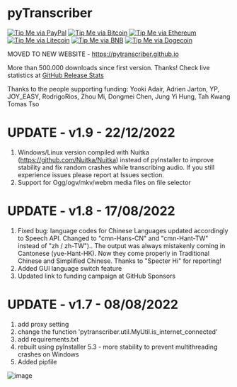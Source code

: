 # pyTranscriber

[![Tip Me via PayPal](https://img.shields.io/badge/PayPal-tip%20me-1462ab.svg?logo=paypal)](https://www.paypal.com/cgi-bin/webscr?cmd=_donations&business=YHB854YHPJCU8&item_name=Donation+pyTranscriber&currency_code=BRL)
[![Tip Me via Bitcoin](https://img.shields.io/badge/Bitcoin-tip%20me-f7931a.svg?logo=bitcoin)](https://github.com/raryelcostasouza/pyTranscriber/raw/master/doc/btc.png)
[![Tip Me via Ethereum](https://img.shields.io/badge/Ethereum-tip%20me-1462ab.svg?logo=ethereum)](https://github.com/raryelcostasouza/pyTranscriber/raw/master/doc/eth.png)
[![Tip Me via Litecoin](https://img.shields.io/badge/Litecoin-tip%20me-f7931a.svg?logo=litecoin)](https://github.com/raryelcostasouza/pyTranscriber/raw/master/doc/ltc.png)
[![Tip Me via BNB](https://img.shields.io/badge/BNB-tip%20me-1462ab.svg?logo=binance)](https://github.com/raryelcostasouza/pyTranscriber/raw/master/doc/bnb.png)
[![Tip Me via Dogecoin](https://img.shields.io/badge/Dogecoin-tip%20me-f7931a.svg?logo=dogecoin)](https://github.com/raryelcostasouza/pyTranscriber/raw/master/doc/doge.png)

MOVED TO NEW WEBSITE - <a href="https://pytranscriber.github.io">https://pytranscriber.github.io</a>

More than 500.000 downloads since first version. Thanks!
Check live statistics at <a href="https://somsubhra.github.io/github-release-stats/?username=raryelcostasouza&repository=pyTranscriber&page=1&per_page=30">GitHub Release Stats</a>

Thanks to the people supporting funding:
Yooki Adair, Adrien Jarton, YP, JOY_EASY, RodrigoRios, Zhou Mi, Dongmei Chen, Jung Yi Hung, Tah Kwang Tomas Tso

# UPDATE - v1.9 - 22/12/2022
1. Windows/Linux version compiled with Nuitka (https://github.com/Nuitka/Nuitka) instead of pyInstaller to improve stability and fix random crashes while transcribing audio. If you still experience issues please report at Issues section.
2. Support for Ogg/ogv/mkv/webm media files on file selector

# UPDATE - v1.8 - 17/08/2022
1. Fixed bug: language codes for Chinese Languages updated accordingly to Speech API. Changed to "cmn-Hans-CN" and "cmn-Hant-TW" instead of "zh / zh-TW").. The output was always mistakenly coming in Cantonese (yue-Hant-HK). Now they come properly in Traditional Chinese and Simplified Chinese. Thanks to "Specter Hi" for reporting!
2. Added GUI language switch feature
3. Updated link to funding campaign at GitHub Sponsors

# UPDATE - v1.7 - 08/08/2022
1. add proxy setting
2. change the function 'pytranscriber.util.MyUtil.is_internet_connected'
3. add requirements.txt
4. rebuilt using pyInstaller 5.3 - more stability to prevent multithreading crashes on Windows
5. Added pipfile

![image](https://user-images.githubusercontent.com/23170065/143678535-750ac415-2be7-41ce-b5c2-f1d319d3e204.png)

